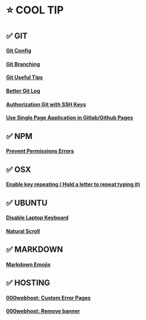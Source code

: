 # :star: COOL TIP

## :white_check_mark: GIT

#### [Git Config](./tips/git/config.md)
#### [Git Branching](./tips/git/branch.md)
#### [Git Useful Tips](./tips/git/useful.md)
#### [Better Git Log](./tips/git/better-log.md)
#### [Authorization Git with SSH Keys](./tips/git/auth-with-ssh.md)
#### [Use Single Page Application in Gitlab/Github Pages](./tips/git/spa-in-gitlab-page.md)

## :white_check_mark: NPM

#### [Prevent Permissions Errors](./tips/npm/prevent-permissions-errors.md)

## :white_check_mark: OSX 

#### [Enable key repeating ( Hold a letter to repeat typing it)](./tips/osx/enable-key-repeating.md)

## :white_check_mark: UBUNTU

#### [Disable Laptop Keyboard](./tips/ubuntu/disable-laptop-keyboard.md)
#### [Natural Scroll](./tips/ubuntu/natural-scroll.md)

## :white_check_mark: MARKDOWN

#### [Markdown Emojis](./tips/markdown/markdown-emojis.md)

## :white_check_mark: HOSTING

#### [000webhost: Custom Error Pages](./tips/hosting/000webhost-custom-error-pages.md)
#### [000webhost: Remove banner ](./tips/hosting/000webhost-remove-banner.md)
